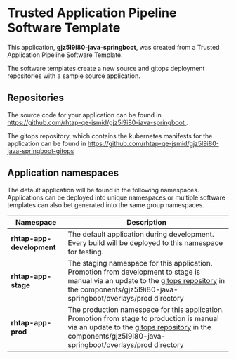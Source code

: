 # Trusted Application Pipeline Software Template

This application, **gjz5l9i80-java-springboot**, was created from a Trusted Application Pipeline Software Template.

The software templates create a new source and gitops deployment repositories with a sample source application. 

## Repositories

The source code for your application can be found in [https://github.com/rhtap-qe-jsmid/gjz5l9i80-java-springboot ](https://github.com/rhtap-qe-jsmid/gjz5l9i80-java-springboot ).
 
The gitops repository, which contains the kubernetes manifests for the application can be found in 
[https://github.com/rhtap-qe-jsmid/gjz5l9i80-java-springboot-gitops ](https://github.com/rhtap-qe-jsmid/gjz5l9i80-java-springboot-gitops ) 

## Application namespaces 

The default application will be found in the following namespaces. Applications can be deployed into unique namespaces or multiple software templates can also bet generated into the same group namespaces.  

|  Namespace   |  Description   |  
| -------- | -------- |   
| **rhtap-app-development** | The default application during development. Every build will be deployed to this namespace for testing. | 
| **rhtap-app-stage** | The staging namespace for this application. Promotion from development to stage is manual via an update to the [gitops repository](https://github.com/rhtap-qe-jsmid/gjz5l9i80-java-springboot-gitops ) in the components/gjz5l9i80-java-springboot/overlays/prod directory |  
| **rhtap-app-prod** | The production namespace for this application. Promotion from stage to production is manual via an update to the [gitops repository](https://github.com/rhtap-qe-jsmid/gjz5l9i80-java-springboot-gitops ) in the components/gjz5l9i80-java-springboot/overlays/prod directory | 
